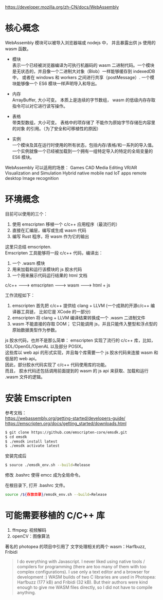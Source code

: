 https://developer.mozilla.org/zh-CN/docs/WebAssembly

# 核心概念
WebAssembly 模块可以被导入浏览器端或 nodejs 中， 并且暴露出供 js 使用的 wasm 函数。 

* 模块    
表示一个已经被浏览器编译为可执行机器码的 wasm 二进制代码。一个模块是无状态的，并且像一个二进制大对象（Blob）一样能够缓存到 indexedDB 中， 或者在 windows 和 workers 之间进行共享（postMessage）. 一个模块能够像一个 ES6 模块一样声明导入和导出。

* 内存    
ArrayBuffer, 大小可变。 本质上是连续的字节数组， wasm 的低级内存存取指令可以对它进行读写操作。  

* 表格   
带类型数组，大小可变。 表格中的项存储了 不能作为原始字节存储在内容里的对象 的引用。（为了安全和可移植性的原因） 

* 实例   
一个模块及其在运行时使用的所有状态，包括内存/表格/和一系列的导入值。 
一个实例就像一个已经被加载到一个拥有一组特定导入的特定的全局变量的 ES6 模块。 

WebAssembly 可以适用的场景：
Games
CAD
Media Editing
VR/AR
Visualization and Simulation
Hybrid native mobile nad IoT apps
remote desktop
Image recognition


# 环境概念
目前可以使用的三个：
1. 使用 emscripten 移植一个 c/c++ 应用程序（最流行的）    
2. 直接在汇编层，编写或生成 wasm 代码     
3. 编写 Rust 程序，将 wasm 作为它的输出     

这里只总结 emscripten.  
Emscripten 工具能够将一段 c/c++ 代码，编译出：
1. 一个 .wasm 模块  
2. 用来加载和运行该模块的 js 胶水代码   
3. 一个用来展示代码运行结果的 html 文档   

c/c++  --->  emscripten  --->  wasm   --->  html + js   

工作流程如下：
1. emscripten 首先把 c/c++ 提供给 clang + LLVM (一个成熟的开源c/c++ 编译器工具链， 比如它是 XCode 的一部分)   
2. emscripten 将 clang + LLVM 编译结果转换成一个 .wasm 二进制文件     
3. wasm 不能直接的存取 DOM； 它只能调用 js，并且只能传入整型和浮点型的原始数据类型作为参数。  

js 胶水代码，也并不是那么简单： emscripten 实现了流行的 c/c++ 库，比如，SDL/OpenGL/OpenAL 以及部分 POSIX。  
这些库以 web api 的形式实现，并且每个库需要一个 js 胶水代码来连接 wasm 和 低层的 web api。  
因此，部分胶水代码实现了 c/c++ 代码使用库的功能。   
而且， 胶水代码还包括调用前面提到的 wasm 的 js api 来获取、加载和运行 .wasm 文件的逻辑。    


# 安装 Emscripten 
参考文档：  
https://webassembly.org/getting-started/developers-guide/
https://emscripten.org/docs/getting_started/downloads.html

```bash
$ git clone https://github.com/emscripten-core/emsdk.git
$ cd emsdk
$ ./emsdk install latest
$ ./emsdk activate latest
```

安装完成后
```bash
$ source ./emsdk_env.sh --build=Release
```
修改 .bashrc 使得 emcc 成为全局命令。  

在根目录下, 打开 .bashrc 文件。
```bash
source /${存放目录}/emsdk_env.sh --build=Release
```

# 可能需要移植的 C/C++ 库
1. ffmpeg: 视频解码   
2. openCV：图像算法   

著名的 photopea 的项目中引用了 文字处理相关的两个 wasm：Harfbuzz, Fribidi     
> I do everything with Javascript. I never liked using native tools / compilers for programming (there are too many of them with too complex configurations). I use only a text editor and a browser for development :)
WASM builds of two C libraries are used in Photopea: Harfbuzz (177 kB) and Fribidi (32 kB). But their authors were kind enough to give me WASM files directly, so I did not have to compile anything.


